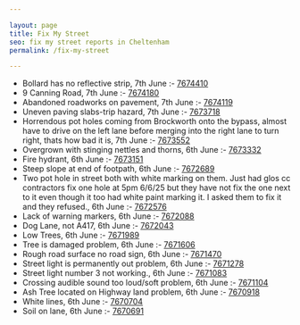```yaml
---

layout: page
title: Fix My Street
seo: fix my street reports in Cheltenham
permalink: /fix-my-street

---
```


<!-- fix_marker starts -->

- Bollard has no reflective strip, 7th June :- [7674410](https://www.fixmystreet.com/report/7674410)
- 9 Canning Road, 7th June :- [7674180](https://www.fixmystreet.com/report/7674180)
- Abandoned roadworks on pavement, 7th June :- [7674119](https://www.fixmystreet.com/report/7674119)
- Uneven paving slabs-trip hazard, 7th June :- [7673718](https://www.fixmystreet.com/report/7673718)
- Horrendous pot holes coming from Brockworth onto the bypass, almost have to drive on the left lane before merging into the right lane to turn right, thats how bad it is, 7th June :- [7673552](https://www.fixmystreet.com/report/7673552)
- Overgrown with stinging nettles and thorns, 6th June :- [7673332](https://www.fixmystreet.com/report/7673332)
- Fire hydrant, 6th June :- [7673151](https://www.fixmystreet.com/report/7673151)
- Steep slope at end of footpath, 6th June :- [7672689](https://www.fixmystreet.com/report/7672689)
- Two pot hole in street both with white marking on them. Just had glos cc contractors fix one hole at 5pm 6/6/25 but they have not fix the one next to it even though it too had white paint marking it. I asked them to fix it and they refused., 6th June :- [7672576](https://www.fixmystreet.com/report/7672576)
- Lack of warning markers, 6th June :- [7672088](https://www.fixmystreet.com/report/7672088)
- Dog Lane, not A417, 6th June :- [7672043](https://www.fixmystreet.com/report/7672043)
- Low Trees, 6th June :- [7671989](https://www.fixmystreet.com/report/7671989)
- Tree is damaged problem, 6th June :- [7671606](https://www.fixmystreet.com/report/7671606)
- Rough road surface no road sign, 6th June :- [7671470](https://www.fixmystreet.com/report/7671470)
- Street light is permanently out problem, 6th June :- [7671278](https://www.fixmystreet.com/report/7671278)
- Street light number 3 not working., 6th June :- [7671083](https://www.fixmystreet.com/report/7671083)
- Crossing audible sound too loud/soft problem, 6th June :- [7671104](https://www.fixmystreet.com/report/7671104)
- Ash Tree located on Highway land problem, 6th June :- [7670918](https://www.fixmystreet.com/report/7670918)
- White lines, 6th June :- [7670704](https://www.fixmystreet.com/report/7670704)
- Soil on lane, 6th June :- [7670691](https://www.fixmystreet.com/report/7670691)

<!-- fix_marker ends -->